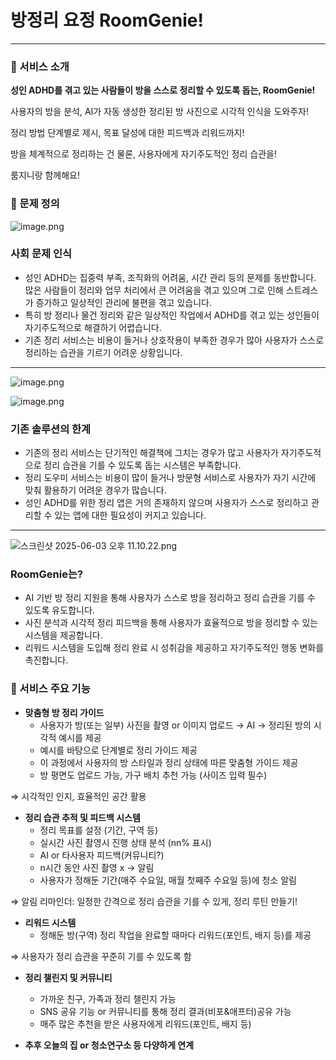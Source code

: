 # 방정리 요정 RoomGenie!

---

### **🚀 서비스 소개**

<aside>

**성인 ADHD를 겪고 있는 사람들이 방을 스스로 정리할 수 있도록 돕는, RoomGenie!**

사용자의 방을 분석, AI가 자동 생성한 정리된 방 사진으로 시각적 인식을 도와주자!

정리 방법 단계별로 제시, 목표 달성에 대한 피드백과 리워드까지!

방을 체계적으로 정리하는 건 물론, 사용자에게 자기주도적인 정리 습관을!

룸지니랑 함께해요!

</aside>

### **📌 문제 정의**

<aside>

![image.png](attachment:de3d6f83-6581-43d6-bf28-f2f10e4eacaa:image.png)

### **사회 문제 인식**

- 성인 ADHD는 집중력 부족, 조직화의 어려움, 시간 관리 등의 문제를 동반합니다. 많은 사람들이 정리와 업무 처리에서 큰 어려움을 겪고 있으며 그로 인해 스트레스가 증가하고 일상적인 관리에 불편을 겪고 있습니다.
- 특히 방 정리나 물건 정리와 같은 일상적인 작업에서 ADHD를 겪고 있는 성인들이 자기주도적으로 해결하기 어렵습니다.
- 기존 정리 서비스는 비용이 들거나 상호작용이 부족한 경우가 많아 사용자가 스스로 정리하는 습관을 기르기 어려운 상황입니다.

---

![image.png](attachment:f8d49389-56d8-4874-b7a4-35def999fd08:image.png)

![image.png](attachment:8b258300-ccd4-43ea-9abf-5fb86d2ac506:image.png)

### **기존 솔루션의 한계**

- 기존의 정리 서비스는 단기적인 해결책에 그치는 경우가 많고 사용자가 자기주도적으로 정리 습관을 기를 수 있도록 돕는 시스템은 부족합니다.
- 정리 도우미 서비스는 비용이 많이 들거나 방문형 서비스로 사용자가 자기 시간에 맞춰 활용하기 어려운 경우가 많습니다.
- 성인 ADHD를 위한 정리 앱은 거의 존재하지 않으며 사용자가 스스로 정리하고 관리할 수 있는 앱에 대한 필요성이 커지고 있습니다.

---

![스크린샷 2025-06-03 오후 11.10.22.png](attachment:02b984c2-85a1-4d05-9878-bfbf5699ad6e:785dac16-420e-415c-bc73-0343bf222b80.png)

### **RoomGenie는?**

- AI 기반 방 정리 지원을 통해 사용자가 스스로 방을 정리하고 정리 습관을 기를 수 있도록 유도합니다.
- 사진 분석과 시각적 정리 피드백을 통해 사용자가 효율적으로 방을 정리할 수 있는 시스템을 제공합니다.
- 리워드 시스템을 도입해 정리 완료 시 성취감을 제공하고 자기주도적인 행동 변화를 촉진합니다.
</aside>

### **💬 서비스 주요 기능**

<aside>

- **맞춤형 방 정리 가이드**
    - 사용자가 방(또는 일부) 사진을 촬영 or 이미지 업로드 → AI → 정리된 방의 시각적 예시를 제공
    - 예시를 바탕으로 단계별로 정리 가이드 제공
    - 이 과정에서 사용자의 방 스타일과 정리 상태에 따른 맞춤형 가이드 제공
    - 방 평면도 업로드 가능, 가구 배치 추천 가능 (사이즈 입력 필수)

⇒ 시각적인 인지, 효율적인 공간 활용

- **정리 습관 추적 및 피드백 시스템**
    - 정리 목표를 설정 (기간, 구역 등)
    - 실시간 사진 촬영시 진행 상태 분석 (nn% 표시)
    - AI or 타사용자 피드백(커뮤니티?)
    - n시간 동안 사진 촬영 x → 알림
    - 사용자가 정해둔 기간(매주 수요일, 매월 첫째주 수요일 등)에 청소 알림

⇒ 알림 리마인더: 일정한 간격으로 정리 습관을 기를 수 있게, 정리 루틴 만들기!

- **리워드 시스템**
    - 정해둔 방(구역) 정리 작업을 완료할 때마다 리워드(포인트, 배지 등)를 제공

⇒ 사용자가 정리 습관을 꾸준히 기를 수 있도록 함

- **정리 챌린지 및 커뮤니티**
    - 가까운 친구, 가족과 정리 챌린지 가능
    - SNS 공유 기능 or 커뮤니티를 통해 정리 결과(비포&애프터)공유 가능
    - 매주 많은 추천을 받은 사용자에게 리워드(포인트, 배지 등)

- **추후 오늘의 집 or 청소연구소 등 다양하게 연계**
</aside>
